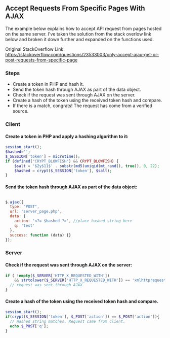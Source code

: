 ## Accept Requests From Specific Pages With AJAX
The example below explains how to accept API request from pages hosted on
the same server. I've taken the solution from the stack overlow link below and
broken it down further and expanded on the functions used.

Original StackOverflow Link:
https://stackoverflow.com/questions/23533003/only-accept-ajax-get-or-post-requests-from-specific-page

### Steps

+ Create a token in PHP and hash it.
+ Send the token hash through AJAX as part of the data object.
+ Check if the request was sent through AJAX on the server.
+ Create a hash of the token using the received token hash and compare.
+ If there is a match, congrats! The request has come from a verified source.

### Client

#### Create a token in PHP and apply a hashing algorithm to it:

```php
session_start();
$hashed='';
$_SESSION['token'] = microtime();
if (defined("CRYPT_BLOWFISH") && CRYPT_BLOWFISH) {
    $salt = '$2y$11$' . substr(md5(uniqid(mt_rand(), true)), 0, 22);
    $hashed = crypt($_SESSION['token'], $salt);
}

```

#### Send the token hash through AJAX as part of the data object:

```javascript

$.ajax({
  type: "POST",
  url: 'server_page.php',
  data: {
    action: '<?= $hashed ?>', //place hashed string here
    q: 'test'
  },
  success: function (data) {}
});

```

### Server

#### Check if the request was sent through AJAX on the server:

```php
if ( !empty($_SERVER['HTTP_X_REQUESTED_WITH'])
    && strtolower($_SERVER['HTTP_X_REQUESTED_WITH']) == 'xmlhttprequest' ) {
  // request was sent through AJAX
}

```

#### Create a hash of the token using the received token hash and compare.

```php
session_start();
if(crypt($_SESSION['token'], $_POST['action']) == $_POST['action']){
  // Hashed string matches. Request came from client.
  echo $_POST['q'];
}

```